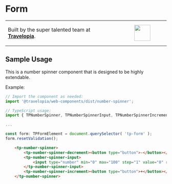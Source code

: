 # Form

<table width="100%">
	<tr>
		<td align="left" width="70%">
        <p>Built by the super talented team at <strong><a href="https://www.travelopia.com/work-with-us/">Travelopia</a></strong>.</p>
		</td>
		<td align="center" width="30%">
			<img src="https://www.travelopia.com/wp-content/themes/travelopia/assets/svg/logo-travelopia-circle.svg" width="50" />
		</td>
	</tr>
</table>

## Sample Usage

This is a number spinner component that is designed to be highly extendable.

Example:

```js
// Import the component as needed:
import '@travelopia/web-components/dist/number-spinner';

// TypeScript usage:
import { TPNumberSpinner, TPNumberSpinnerInput, TPNumberSpinnerIncrement, TPNumberSpinnerDecrement } from '@travelopia/web-components';

...

const form: TPFormElement = document.querySelector( 'tp-form' );
form.resetValidation();
```

```html
	<tp-number-spinner>
		<tp-number-spinner-decrement><button type="button">-</button></tp-number-spinner-decrement>
		<tp-number-spinner-input>
			<input type="number" min="0" max="100" step="1" value="0" readonly />
		</tp-number-spinner-input>
		<tp-number-spinner-increment><button type="button">+</button></tp-number-spinner-increment>
	</tp-number-spinner>
```
